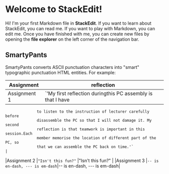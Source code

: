# Welcome to StackEdit!

Hi! I'm your first Markdown file in **StackEdit**. If you want to learn about StackEdit, you can read me. If you want to play with Markdown, you can edit me. Once you have finished with me, you can create new files by opening the **file explorer** on the left corner of the navigation bar.
## SmartyPants

SmartyPants converts ASCII punctuation characters into "smart" typographic punctuation HTML entities. For example:

|Assignment      |reflection                                                   |
|----------------|-------------------------------------------------------------|
|Assignment 1    |`'My first reflection duringthis PC assembly is that I have 
                  to listen to the instruction of lecturer carefully before 
                  disassemble the PC so that I will not damage it. My second 
                  reflection is that teamwork is important in this session.Each 
                  member memorise the location of different part of the PC, so 
                  that we can assemble the PC back on time.'`                  |
|Assignment 2    |`"Isn't this fun?"`            |"Isn't this fun?"            |
|Assignment 3    |`-- is en-dash, --- is em-dash`|-- is en-dash, --- is em-dash|
